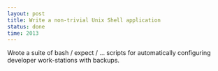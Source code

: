 ```yaml
---
layout: post
title: Write a non-trivial Unix Shell application
status: done
time: 2013
---
```


Wrote a suite of bash / expect / ... scripts for automatically configuring developer work-stations with backups.
